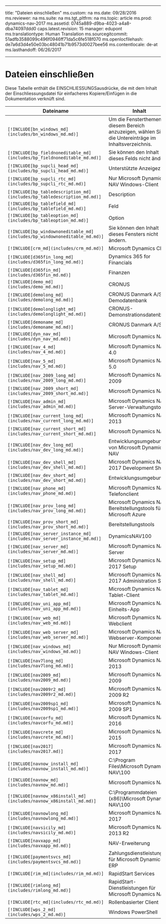 
---
title: "Dateien einschließen"
ms.custom: na
ms.date: 09/28/2016
ms.reviewer: na
ms.suite: na
ms.tgt_pltfrm: na
ms.topic: article
ms.prod: dynamics-nav-2017
ms.assetid: 0745a889-d9ba-4023-a4a8-dba74097ddd0
caps.latest.revision: 15
manager: edupont
ms.translationtype: Human Translation
ms.sourcegitcommit: 51adfb3588099c496f0946ff71da5c6fe518f070
ms.openlocfilehash: de7a6d3d4e50e03bc48041b71b9573d0027bee56
ms.contentlocale: de-at
ms.lasthandoff: 06/26/2017

---

# <a name="include-files"></a>Dateien einschließen

Diese Tabelle enthält die EINSCHLIESSUNGSausdrücke, die mit dem Inhalt der Einschliessungsdatei für einfacheres Kopiere/Einfügen in die Dokumentation verknüft sind.

|Dateiname   |Inhalt  |
|------------|---------|
|`[!INCLUDE[bn_windows_md](includes/bn_windows_md.md)]`|Um die Fensterthemen in diesem Bereich anzuzeigen, wählen Sie die Untereinträge im Inhaltsverzeichnis.|
|`[!INCLUDE[bp_fieldnoneditable_md](includes/bp_fieldnoneditable_md.md)]`|Sie können den Inhalt dieses Felds nicht ändern.|
|`[!INCLUDE[bp_supcli_head_md](includes/bp_supcli_head_md.md)]`|Unterstützte Anzeigeziele|
|`[!INCLUDE[bp_supcli_rtc_md](includes/bp_supcli_rtc_md.md)]`|Nur Microsoft Dynamics NAV Windows-Client|
|`[!INCLUDE[bp_tabledescription_md](includes/bp_tabledescription_md.md)]`|Description| 
|`[!INCLUDE[bp_tablefield_md](includes/bp_tablefield_md.md)]`|Feld|
|`[!INCLUDE[bp_tableoption_md](includes/bp_tableoption_md.md)]`|Option|
|`[!INCLUDE[bp_windownoneditable_md](includes/bp_windownoneditable_md.md)]`|Sie können den Inhalt dieses Fensters nicht ändern.|
|`[!INCLUDE[crm_md](includes/crm_md.md)]`|Microsoft Dynamics CRM|
|`[!INCLUDE[d365fin_long_md](includes/d365fin_long_md.md)]`|Dynamics 365 for Financials|
|`[!INCLUDE[d365fin_md](includes/d365fin_md.md)]`|Finanzen|
|`[!INCLUDE[demo_md](includes/demo_md.md)]`|CRONUS|
|`[!INCLUDE[demolong_md](includes/demolong_md.md)]`|CRONUS Danmark A/S Demodatenbank|
|`[!INCLUDE[demolonglight_md](includes/demolonglight_md.md)]`|CRONUS-Demonstrationsdatenbank|
|`[!INCLUDE[demoname_md](includes/demoname_md.md)]`|CRONUS Danmark A/S|
|`[!INCLUDE[dyn_nav_md](includes/dyn_nav_md.md)]`|Microsoft Dynamics NAV|
|`[!INCLUDE[nav_4_md](includes/nav_4_md.md)]`|Microsoft Dynamics NAV 4.0|
|`[!INCLUDE[nav_5_md](includes/nav_5_md.md)]`|Microsoft Dynamics NAV 5.0|
|`[!INCLUDE[nav_2009_long_md](includes/nav_2009_long_md.md)]`|Microsoft Dynamics NAV 2009|
|`[!INCLUDE[nav_2009_short_md](includes/nav_2009_short_md.md)]`|Microsoft Dynamics NAV|
|`[!INCLUDE[nav_admin_md](includes/nav_admin_md.md)]`|Microsoft Dynamics NAV-Server-Verwaltungstool|
|`[!INCLUDE[nav_current_long_md](includes/nav_current_long_md.md)]`|Microsoft Dynamics NAV 2013|
|`[!INCLUDE[nav_current_short_md](includes/nav_current_short_md.md)]`|Microsoft Dynamics NAV|
|`[!INCLUDE[nav_dev_long_md](includes/nav_dev_long_md.md)]`|Entwicklungsumgebung von Microsoft Dynamics NAV|
|`[!INCLUDE[nav_dev_shell_md](includes/nav_dev_shell_md.md)]`|Microsoft Dynamics NAV 2017 Development Shell|
|`[!INCLUDE[nav_dev_short_md](includes/nav_dev_short_md.md)]`|Entwicklungsumgebung|
|`[!INCLUDE[nav_phone_md](includes/nav_phone_md.md)]`|Microsoft Dynamics NAV Telefonclient|
|`[!INCLUDE[nav_prov_long_md](includes/nav_prov_long_md.md)]`|Microsoft Dynamics NAV Bereitstellungstools für Microsoft Azure|
|`[!INCLUDE[nav_prov_short_md](includes/nav_prov_short_md.md)]`|Bereitstellungstools|
|`[!INCLUDE[nav_server_instance_md](includes/nav_server_instance_md.md)]`|DynamicsNAV100|
|`[!INCLUDE[nav_server_md](includes/nav_server_md.md)]`|Microsoft Dynamics NAV Server|
|`[!INCLUDE[nav_setup_md](includes/nav_setup_md.md)]`|Microsoft Dynamics NAV 2017 Setup|
|`[!INCLUDE[nav_shell_md](includes/nav_shell_md.md)]`|Microsoft Dynamics NAV 2017 Administration Shell|
|`[!INCLUDE[nav_tablet_md](includes/nav_tablet_md.md)]`|Microsoft Dynamics NAV Tablet-Client|
|`[!INCLUDE[nav_uni_app_md](includes/nav_uni_app_md.md)]`|Microsoft Dynamics NAV-Einheits-App|
|`[!INCLUDE[nav_web_md](includes/nav_web_md.md)]`|Microsoft Dynamics NAV-Webclient|
|`[!INCLUDE[nav_web_server_md](includes/nav_web_server_md.md)]`|Microsoft Dynamics NAV Webserver-Komponenten|
|`[!INCLUDE[nav_windows_md](includes/nav_windows_md.md)]`|Nur Microsoft Dynamics NAV Windows-Client|
|`[!INCLUDE[nav7long_md](includes/nav7long_md.md)]`|Microsoft Dynamics NAV 2013|
|`[!INCLUDE[nav2009_md](includes/nav2009_md.md)]`|Microsoft Dynamics NAV 2009|
|`[!INCLUDE[nav2009r2_md](includes/nav2009r2_md.md)]`|Microsoft Dynamics NAV 2009 R2|
|`[!INCLUDE[nav2009sp1_md](includes/nav2009sp1_md.md)]`|Microsoft Dynamics NAV 2009 SP1|
|`[!INCLUDE[navcorfu_md](includes/navcorfu_md.md)]`|Microsoft Dynamics NAV 2016|
|`[!INCLUDE[navcrete_md](includes/navcrete_md.md)]`|Microsoft Dynamics NAV 2015|
|`[!INCLUDE[nav2017](includes/nav2017.md)]`|Microsoft Dynamics NAV 2017|
|`[!INCLUDE[navnow_install_md](includes/navnow_install_md.md)]`|C:\\Program Files\\Microsoft Dynamics NAV\\100|
|`[!INCLUDE[navnow_md](includes/navnow_md.md)]`|Microsoft Dynamics NAV|
|`[!INCLUDE[navnow_x86install_md](includes/navnow_x86install_md.md)]`|C:\\Programmdateien \(x86\)\\Microsoft Dynamics NAV\\100|
|`[!INCLUDE[navnowlong_md](includes/navnowlong_md.md)]`|Microsoft Dynamics NAV 2017|
|`[!INCLUDE[navsicily_md](includes/navsicily_md.md)]`|Microsoft Dynamics NAV 2013 R2|
|`[!INCLUDE[navxapp_md](includes/navxapp_md.md)]`|NAV-Erweiterung|
|`[!INCLUDE[paymentsvcs_md](includes/paymentsvcs_md.md)]`|Zahlungsdienstleistungen für Microsoft Dynamics ERP|
|`[!INCLUDE[rim_md](includes/rim_md.md)]`|RapidStart Services|
|`[!INCLUDE[rimlong_md](includes/rimlong_md.md)]`|RapidStart-Dienstleistungen für Microsoft Dynamics NAV|
|`[!INCLUDE[rtc_md](includes/rtc_md.md)]`|Rollenbasierter Client|
|`[!INCLUDE[wps_2_md](includes/wps_2_md.md)]`|Windows PowerShell|

